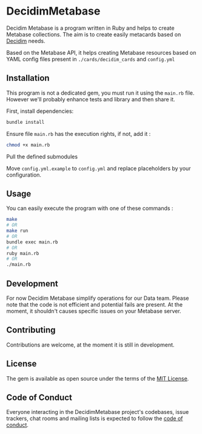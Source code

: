 # DecidimMetabase

Decidim Metabase is a program written in Ruby and helps to create Metabase collections. The aim is to create easily metacards based on [Decidim](https://github.com/decidim/decidim) needs.

Based on the Metabase API, it helps creating Metabase resources based on YAML config files present in `./cards/decidim_cards` and `config.yml`

## Installation

This program is not a dedicated gem, you must run it using the `main.rb` file. However we'll probably enhance tests and library and then share it.

First, install dependencies: 
```bash
bundle install
```

Ensure file `main.rb` has the execution rights, if not, add it : 
```bash
chmod +x main.rb
```

Pull the defined submodules

Move `config.yml.example` to `config.yml` and replace placeholders by your configuration.

## Usage

You can easily execute the program with one of these commands : 
```bash
make
# OR 
make run
# OR
bundle exec main.rb
# OR
ruby main.rb
# OR 
./main.rb
```

## Development

For now Decidim Metabase simplify operations for our Data team. Please note that the code is not efficient and potential fails are present. 
At the moment, it shouldn't causes specific issues on your Metabase server.


## Contributing

Contributions are welcome, at the moment it is still in development.

## License

The gem is available as open source under the terms of the [MIT License](https://opensource.org/licenses/MIT).

## Code of Conduct

Everyone interacting in the DecidimMetabase project's codebases, issue trackers, chat rooms and mailing lists is expected to follow the [code of conduct](https://github.com/[USERNAME]/decidim_metabase/blob/main/CODE_OF_CONDUCT.md).

